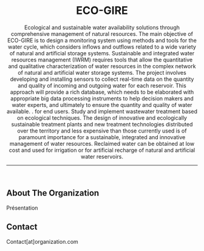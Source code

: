 <div align="center">
<!-- PROJECT TITLE AND SHORT DESCRIPTION -->
<h1 align="center">ECO-GIRE</h1>
  <p align="center">
    Ecological and sustainable water availability solutions through comprehensive management of natural resources.
    The main objective of ECO-GIRE is to design a monitoring system using methods and tools for the water cycle, which considers inflows and outflows related to a wide variety of natural and artificial storage systems. Sustainable and integrated water resources management (IWRM) requires tools that allow the quantitative and qualitative characterization of water resources in the complex network of natural and artificial water storage systems.
The project involves developing and installing sensors to collect real-time data on the quantity and quality of incoming and outgoing water for each reservoir. This approach will provide a rich database, which needs to be elaborated with appropriate big data processing instruments to help decision makers and water experts, and ultimately to ensure the quantity and quality of water available. . for end users.
Study and implement wastewater treatment based on ecological techniques. The design of innovative and ecologically sustainable treatment plants and new treatment technologies distributed over the territory and less expensive than those currently used is of paramount importance for a sustainable, integrated and innovative management of water resources. Reclaimed water can be obtained at low cost and used for irrigation or for artificial recharge of natural and artificial water reservoirs.
  </p>
</div>

----
<br>

<!-- DETAILED DESCRIPTION -->
## About The Organization

Présentation

<!-- CONTACT -->
## Contact

Contact[at]organization.com
